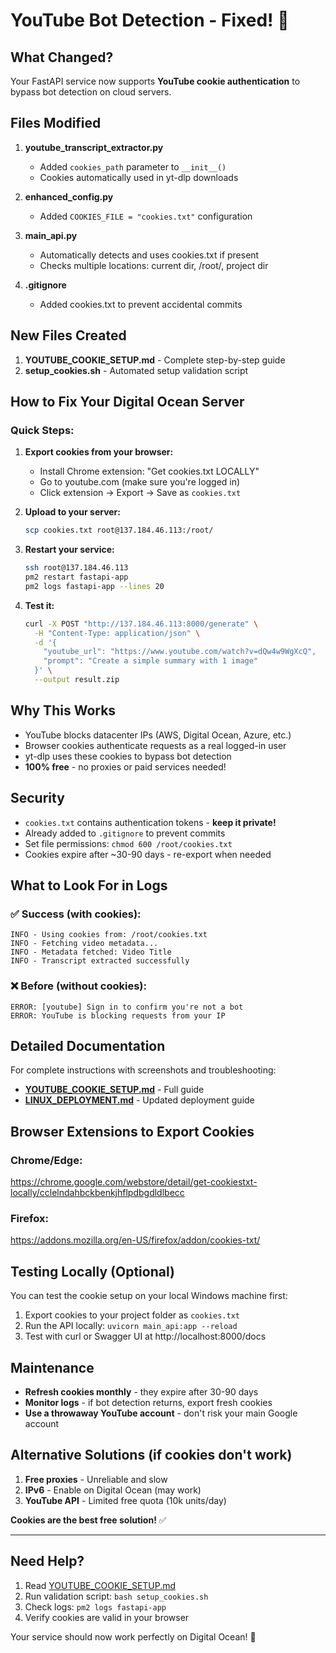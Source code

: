 # YouTube Bot Detection - Fixed! 🎉

## What Changed?

Your FastAPI service now supports **YouTube cookie authentication** to bypass bot detection on cloud servers.

## Files Modified

1. **youtube_transcript_extractor.py**
   - Added `cookies_path` parameter to `__init__()`
   - Cookies automatically used in yt-dlp downloads

2. **enhanced_config.py**
   - Added `COOKIES_FILE = "cookies.txt"` configuration

3. **main_api.py**
   - Automatically detects and uses cookies.txt if present
   - Checks multiple locations: current dir, /root/, project dir

4. **.gitignore**
   - Added cookies.txt to prevent accidental commits

## New Files Created

1. **YOUTUBE_COOKIE_SETUP.md** - Complete step-by-step guide
2. **setup_cookies.sh** - Automated setup validation script

## How to Fix Your Digital Ocean Server

### Quick Steps:

1. **Export cookies from your browser:**
   - Install Chrome extension: "Get cookies.txt LOCALLY"
   - Go to youtube.com (make sure you're logged in)
   - Click extension → Export → Save as `cookies.txt`

2. **Upload to your server:**
   ```bash
   scp cookies.txt root@137.184.46.113:/root/
   ```

3. **Restart your service:**
   ```bash
   ssh root@137.184.46.113
   pm2 restart fastapi-app
   pm2 logs fastapi-app --lines 20
   ```

4. **Test it:**
   ```bash
   curl -X POST "http://137.184.46.113:8000/generate" \
     -H "Content-Type: application/json" \
     -d '{
       "youtube_url": "https://www.youtube.com/watch?v=dQw4w9WgXcQ",
       "prompt": "Create a simple summary with 1 image"
     }' \
     --output result.zip
   ```

## Why This Works

- YouTube blocks datacenter IPs (AWS, Digital Ocean, Azure, etc.)
- Browser cookies authenticate requests as a real logged-in user
- yt-dlp uses these cookies to bypass bot detection
- **100% free** - no proxies or paid services needed!

## Security

- `cookies.txt` contains authentication tokens - **keep it private!**
- Already added to `.gitignore` to prevent commits
- Set file permissions: `chmod 600 /root/cookies.txt`
- Cookies expire after ~30-90 days - re-export when needed

## What to Look For in Logs

### ✅ Success (with cookies):
```
INFO - Using cookies from: /root/cookies.txt
INFO - Fetching video metadata...
INFO - Metadata fetched: Video Title
INFO - Transcript extracted successfully
```

### ❌ Before (without cookies):
```
ERROR: [youtube] Sign in to confirm you're not a bot
ERROR: YouTube is blocking requests from your IP
```

## Detailed Documentation

For complete instructions with screenshots and troubleshooting:
- **[YOUTUBE_COOKIE_SETUP.md](YOUTUBE_COOKIE_SETUP.md)** - Full guide
- **[LINUX_DEPLOYMENT.md](LINUX_DEPLOYMENT.md)** - Updated deployment guide

## Browser Extensions to Export Cookies

### Chrome/Edge:
https://chrome.google.com/webstore/detail/get-cookiestxt-locally/cclelndahbckbenkjhflpdbgdldlbecc

### Firefox:
https://addons.mozilla.org/en-US/firefox/addon/cookies-txt/

## Testing Locally (Optional)

You can test the cookie setup on your local Windows machine first:

1. Export cookies to your project folder as `cookies.txt`
2. Run the API locally: `uvicorn main_api:app --reload`
3. Test with curl or Swagger UI at http://localhost:8000/docs

## Maintenance

- **Refresh cookies monthly** - they expire after 30-90 days
- **Monitor logs** - if bot detection returns, export fresh cookies
- **Use a throwaway YouTube account** - don't risk your main Google account

## Alternative Solutions (if cookies don't work)

1. **Free proxies** - Unreliable and slow
2. **IPv6** - Enable on Digital Ocean (may work)
3. **YouTube API** - Limited free quota (10k units/day)

**Cookies are the best free solution!** ✅

---

## Need Help?

1. Read [YOUTUBE_COOKIE_SETUP.md](YOUTUBE_COOKIE_SETUP.md)
2. Run validation script: `bash setup_cookies.sh`
3. Check logs: `pm2 logs fastapi-app`
4. Verify cookies are valid in your browser

Your service should now work perfectly on Digital Ocean! 🚀
